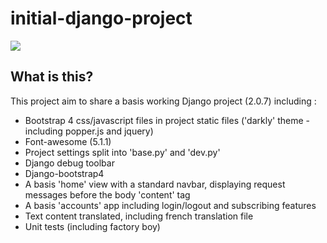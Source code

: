# initial-django-project

<a href="https://codeclimate.com/github/basmot/initial-django-project/maintainability"><img src="https://api.codeclimate.com/v1/badges/3a68733bac0f7a1e5743/maintainability" /></a>

## What is this?

This project aim to share a basis working Django project (2.0.7) including :
- Bootstrap 4 css/javascript files in project static files ('darkly' theme - including popper.js and jquery)
- Font-awesome (5.1.1)
- Project settings split into 'base.py' and 'dev.py'
- Django debug toolbar
- Django-bootstrap4
- A basis 'home' view with a standard navbar, displaying request messages before the body 'content' tag
- A basis 'accounts' app including login/logout and subscribing features
- Text content translated, including french translation file
- Unit tests (including factory boy)
